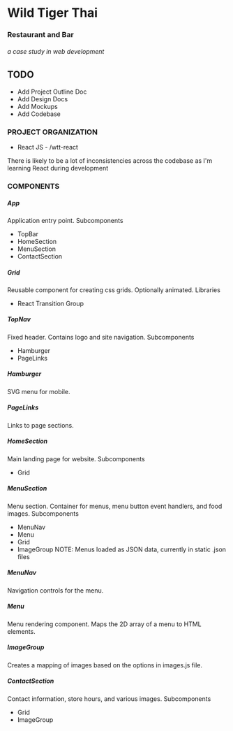 # Wild Tiger Thai

### Restaurant and Bar

###### a case study in web development

## TODO

-   Add Project Outline Doc
-   Add Design Docs
-   Add Mockups
-   Add Codebase

### PROJECT ORGANIZATION

-   React JS - /wtt-react

There is likely to be a lot of inconsistencies across the codebase as I'm learning React during development

### COMPONENTS

##### App

Application entry point.
Subcomponents

-   TopBar
-   HomeSection
-   MenuSection
-   ContactSection

##### Grid

Reusable component for creating css grids. Optionally animated.
Libraries

-   React Transition Group

##### TopNav

Fixed header. Contains logo and site navigation.
Subcomponents

-   Hamburger
-   PageLinks

##### Hamburger

SVG menu for mobile.

##### PageLinks

Links to page sections.

##### HomeSection

Main landing page for website.
Subcomponents

-   Grid

##### MenuSection

Menu section. Container for menus, menu button event handlers, and food images.
Subcomponents

-   MenuNav
-   Menu
-   Grid
-   ImageGroup
    NOTE: Menus loaded as JSON data, currently in static .json files

##### MenuNav

Navigation controls for the menu.

##### Menu

Menu rendering component. Maps the 2D array of a menu to HTML elements.

##### ImageGroup

Creates a mapping of images based on the options in images.js file.

##### ContactSection

Contact information, store hours, and various images.
Subcomponents

-   Grid
-   ImageGroup
